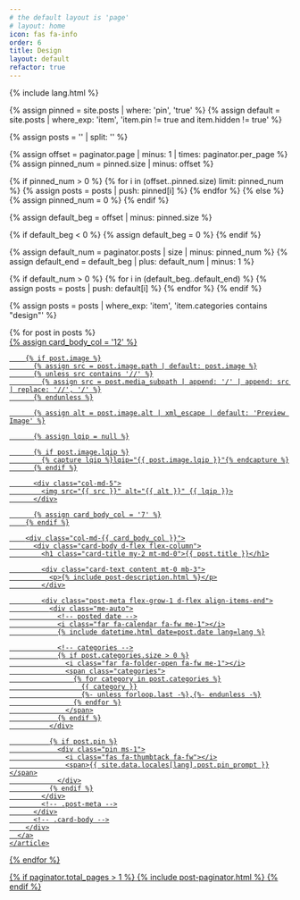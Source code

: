 ```yaml
---
# the default layout is 'page'
# layout: home
icon: fas fa-info
order: 6
title: Design
layout: default
refactor: true
---
```


{% include lang.html %}

{% assign pinned = site.posts | where: 'pin', 'true' %}
{% assign default = site.posts | where_exp: 'item', 'item.pin != true and item.hidden != true' %}

{% assign posts = '' | split: '' %}

<!-- Get pinned posts -->

{% assign offset = paginator.page | minus: 1 | times: paginator.per_page %}
{% assign pinned_num = pinned.size | minus: offset %}

{% if pinned_num > 0 %}
  {% for i in (offset..pinned.size) limit: pinned_num %}
    {% assign posts = posts | push: pinned[i] %}
  {% endfor %}
{% else %}
  {% assign pinned_num = 0 %}
{% endif %}

<!-- Get default posts -->

{% assign default_beg = offset | minus: pinned.size %}

{% if default_beg < 0 %}
  {% assign default_beg = 0 %}
{% endif %}

{% assign default_num = paginator.posts | size | minus: pinned_num %}
{% assign default_end = default_beg | plus: default_num | minus: 1 %}

{% if default_num > 0 %}
  {% for i in (default_beg..default_end) %}
    {% assign posts = posts | push: default[i] %}
  {% endfor %}
{% endif %}

<!-- Filter posts by category 'design' -->

{% assign posts = posts | where_exp: 'item', 'item.categories contains "design"' %}

<div id="post-list" class="flex-grow-1 px-xl-1">
  {% for post in posts %}
    <article class="card-wrapper card">
      <!-- The rest of your code remains unchanged -->
      <a href="{{ post.url | relative_url }}" class="post-preview row g-0 flex-md-row-reverse">
        {% assign card_body_col = '12' %}

        {% if post.image %}
          {% assign src = post.image.path | default: post.image %}
          {% unless src contains '//' %}
            {% assign src = post.media_subpath | append: '/' | append: src | replace: '//', '/' %}
          {% endunless %}

          {% assign alt = post.image.alt | xml_escape | default: 'Preview Image' %}

          {% assign lqip = null %}

          {% if post.image.lqip %}
            {% capture lqip %}lqip="{{ post.image.lqip }}"{% endcapture %}
          {% endif %}

          <div class="col-md-5">
            <img src="{{ src }}" alt="{{ alt }}" {{ lqip }}>
          </div>

          {% assign card_body_col = '7' %}
        {% endif %}

        <div class="col-md-{{ card_body_col }}">
          <div class="card-body d-flex flex-column">
            <h1 class="card-title my-2 mt-md-0">{{ post.title }}</h1>

            <div class="card-text content mt-0 mb-3">
              <p>{% include post-description.html %}</p>
            </div>

            <div class="post-meta flex-grow-1 d-flex align-items-end">
              <div class="me-auto">
                <!-- posted date -->
                <i class="far fa-calendar fa-fw me-1"></i>
                {% include datetime.html date=post.date lang=lang %}

                <!-- categories -->
                {% if post.categories.size > 0 %}
                  <i class="far fa-folder-open fa-fw me-1"></i>
                  <span class="categories">
                    {% for category in post.categories %}
                      {{ category }}
                      {%- unless forloop.last -%},{%- endunless -%}
                    {% endfor %}
                  </span>
                {% endif %}
              </div>

              {% if post.pin %}
                <div class="pin ms-1">
                  <i class="fas fa-thumbtack fa-fw"></i>
                  <span>{{ site.data.locales[lang].post.pin_prompt }}</span>
                </div>
              {% endif %}
            </div>
            <!-- .post-meta -->
          </div>
          <!-- .card-body -->
        </div>
      </a>
    </article>
  {% endfor %}
</div>
<!-- #post-list -->

{% if paginator.total_pages > 1 %}
  {% include post-paginator.html %}
{% endif %}
